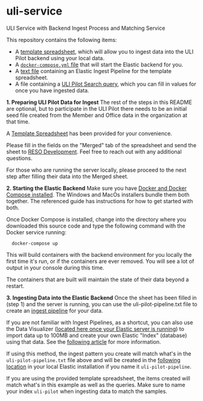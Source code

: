 # uli-service
ULI Service with Backend Ingest Process and Matching Service

This repository contains the following items:
* A [template spreadsheet](https://github.com/RESOStandards/uli-service/blob/main/ULI%20-%20Data%20Pilot%20Template.xlsx?raw=true), which will allow you to ingest data into the ULI Pilot backend using your local data. 
* A [`docker-compose.yml` file](https://github.com/RESOStandards/uli-service/blob/main/docker-compose.yml) that will start the Elastic backend for you.
* A [text file](https://github.com/RESOStandards/uli-service/blob/main/uli-pilot-ingest.txt) containing an Elastic Ingest Pipeline for the template spreadsheet.
* A file containing a [ULI Pilot Search query](https://github.com/RESOStandards/uli-service/blob/main/uli-pilot-search.txt), which you can fill in values for once you have ingested data.

**1. Preparing ULI Pilot Data for Ingest**
The rest of the steps in this README are optional, but to participate in the ULI Pilot there needs to be an initial seed file created from the Member and Office data in the organization at that time. 

A [Template Spreadsheet](https://github.com/RESOStandards/uli-service/blob/main/ULI%20-%20Data%20Pilot%20Template.xlsx?raw=true) has been provided for your convenience. 

Please fill in the fields on the "Merged" tab of the spreadsheet and send the sheet to [RESO Development](mailto:dev@reso.org). Feel free to reach out with any additional questions. 

For those who are running the server locally, please proceed to the next step after filling their data into the Merged sheet.


**2. Starting the Elastic Backend**
Make sure you have [Docker and Docker Compose installed](https://docs.docker.com/compose/install/). The Windows and MacOs installers bundle them both together. The referenced guide has instructions for how to get started with both. 

Once Docker Compose is installed, change into the directory where you downloaded this source code and type the following command with the Docker service running:
```
  docker-compose up
```
This will build containers with the backend environment for you locally the first time it's run, or if the containers are ever removed. You will see a lot of output in your console during this time. 

The containers that are built will maintain the state of their data beyond a restart.

**3. Ingesting Data into the Elastic Backend**
Once the sheet has been filled in (step 1) and the server is running, you can use the uli-pilot-pipeline.txt file to create an [ingest pipeline](https://www.elastic.co/guide/en/elasticsearch/reference/master/ingest.html) for your data. 

If you are not familiar with Ingest Pipelines, as a shortcut, you can also use the Data Visualizer ([located here once your Elastic server is running](http://localhost:5601/app/ml/datavisualizer)) to import data up to 100MB and create your own Elastic "Index" (database) using that data. See the [following article](https://www.elastic.co/guide/en/elasticsearch/reference/master/ingest.html) for more information. 

If using this method, the ingest pattern you create will match what's in the `uli-pilot-pipeline.txt` file above and will be created in the [following location](http://localhost:5601/app/management/ingest/ingest_pipelines/?pipeline=uli-pilot-pipeline) in your local Elastic installation if you name it `uli-pilot-pipeline`.

If you are using the provided template spreadsheet, the items created will match what's in this example as well as the queries. Make sure to name your index `uli-pilot` when ingesting data to match the samples.
